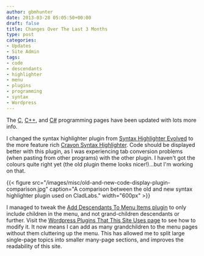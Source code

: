 ```yaml
---
author: gbmhunter
date: 2013-03-28 05:05:50+00:00
draft: false
title: Changes Over The Last 3 Months
type: post
categories:
- Updates
- Site Admin
tags:
- code
- descendants
- highlighter
- menu
- plugins
- programming
- syntax
- Wordpress
---
```


The [C](/programming/languages/c), [C++](/programming/languages/c-plus-plus), and [C#](/programming/languages/c-sharp) programming pages have been updated with lots more info.

I changed the syntax highlighter plugin from [Syntax Highlighter Evolved](http://www.viper007bond.com/wordpress-plugins/syntaxhighlighter/) to the more feature rich [Crayon Syntax Highlighter](https://github.com/aramk/crayon-syntax-highlighter). Code should be displayed better with this plugin, as I was experiencing tab conversion problems (when pasting from other programs) with the other plugin. I haven't got the colours quite right yet (the old plugin theme looks nicer!)...but I'm working on that.

{{< figure src="/images/misc/old-and-new-code-display-plugin-comparison.jpg" caption="A comparison between the old and new syntax highlighter plugin used on CladLabs."  width="600px" >}}

I managed to tweak the [Add Descendants To Menu Items plugin](http://www.viper007bond.com/wordpress-plugins/add-descendants-as-submenu-items/) to only include children in the menu, and not grand-children descendants or further. Visit the [Wordpress Plugins That This Site Uses page](/programming/website-design/content-management-systems/wordpress/wordpress-plugins-that-this-site-uses/) to see how to modify it. It now means I can add as many grandchildren to the menu pages without them cluttering up the menu. This has allowed me to split large single-page topics into smaller many-page sections, and improves the readability of this site.
